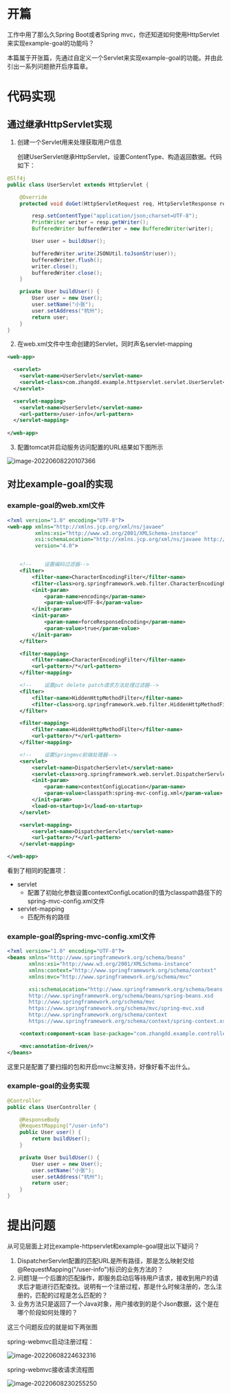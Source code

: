 # 开篇

工作中用了那么久Spring Boot或者Spring mvc，你还知道如何使用HttpServlet来实现example-goal的功能吗？

本篇属于开张篇，先通过自定义一个Servlet来实现example-goal的功能。并由此引出一系列问题掀开后序篇章。

# 代码实现

## 通过继承HttpServlet实现

1. 创建一个Servlet用来处理获取用户信息

   创建UserServlet继承HttpServlet，设置ContentType、构造返回数据。代码如下：

```java
@Slf4j
public class UserServlet extends HttpServlet {

    @Override
    protected void doGet(HttpServletRequest req, HttpServletResponse resp) throws IOException {

        resp.setContentType("application/json;charset=UTF-8");
        PrintWriter writer = resp.getWriter();
        BufferedWriter bufferedWriter = new BufferedWriter(writer);

        User user = buildUser();

        bufferedWriter.write(JSONUtil.toJsonStr(user));
        bufferedWriter.flush();
        writer.close();
        bufferedWriter.close();
    }

    private User buildUser() {
        User user = new User();
        user.setName("小张");
        user.setAddress("杭州");
        return user;
    }
}
```

2. 在web.xml文件中生命创建的Servlet，同时声名servlet-mapping

```xml
<web-app>

  <servlet>
    <servlet-name>UserServlet</servlet-name>
    <servlet-class>com.zhangdd.example.httpservlet.servlet.UserServlet</servlet-class>
  </servlet>

  <servlet-mapping>
    <servlet-name>UserServlet</servlet-name>
    <url-pattern>/user-info</url-pattern>
  </servlet-mapping>
  
</web-app>

```

3. 配置tomcat并启动服务访问配置的URL结果如下图所示

![image-20220608220107366](/Users/zhangdongdong/code/java/easy-spring/01从自定义HttpServlet开始.assets/image-20220608220107366.png)

## 对比example-goal的实现

### example-goal的web.xml文件

```xml
<?xml version="1.0" encoding="UTF-8"?>
<web-app xmlns="http://xmlns.jcp.org/xml/ns/javaee"
         xmlns:xsi="http://www.w3.org/2001/XMLSchema-instance"
         xsi:schemaLocation="http://xmlns.jcp.org/xml/ns/javaee http://xmlns.jcp.org/xml/ns/javaee/web-app_4_0.xsd"
         version="4.0">


    <!--    设置编码过滤器-->
    <filter>
        <filter-name>CharacterEncodingFilter</filter-name>
        <filter-class>org.springframework.web.filter.CharacterEncodingFilter</filter-class>
        <init-param>
            <param-name>encoding</param-name>
            <param-value>UTF-8</param-value>
        </init-param>
        <init-param>
            <param-name>forceResponseEncoding</param-name>
            <param-value>true</param-value>
        </init-param>
    </filter>

    <filter-mapping>
        <filter-name>CharacterEncodingFilter</filter-name>
        <url-pattern>/*</url-pattern>
    </filter-mapping>

    <!--    设置put delete patch请求方法处理过滤器-->
    <filter>
        <filter-name>HiddenHttpMethodFilter</filter-name>
        <filter-class>org.springframework.web.filter.HiddenHttpMethodFilter</filter-class>
    </filter>

    <filter-mapping>
        <filter-name>HiddenHttpMethodFilter</filter-name>
        <url-pattern>/*</url-pattern>
    </filter-mapping>

    <!--    设置Springmvc前端处理器-->
    <servlet>
        <servlet-name>DispatcherServlet</servlet-name>
        <servlet-class>org.springframework.web.servlet.DispatcherServlet</servlet-class>
        <init-param>
            <param-name>contextConfigLocation</param-name>
            <param-value>classpath:spring-mvc-config.xml</param-value>
        </init-param>
        <load-on-startup>1</load-on-startup>
    </servlet>

    <servlet-mapping>
        <servlet-name>DispatcherServlet</servlet-name>
        <url-pattern>/*</url-pattern>
    </servlet-mapping>

</web-app>


```

看到了相同的配置项：

- servlet
  - 配置了初始化参数设置contextConfigLocation的值为classpath路径下的spring-mvc-config.xml文件
- servlet-mapping
  - 匹配所有的路径

### example-goal的spring-mvc-config.xml文件

```xml
<?xml version="1.0" encoding="UTF-8"?>
<beans xmlns="http://www.springframework.org/schema/beans"
       xmlns:xsi="http://www.w3.org/2001/XMLSchema-instance"
       xmlns:context="http://www.springframework.org/schema/context"
       xmlns:mvc="http://www.springframework.org/schema/mvc"

       xsi:schemaLocation="http://www.springframework.org/schema/beans
       http://www.springframework.org/schema/beans/spring-beans.xsd
       http://www.springframework.org/schema/mvc
       https://www.springframework.org/schema/mvc/spring-mvc.xsd
       http://www.springframework.org/schema/context
       https://www.springframework.org/schema/context/spring-context.xsd">

    <context:component-scan base-package="com.zhangdd.example.controller"/>

    <mvc:annotation-driven/>
</beans>
```

这里只是配置了要扫描的包和开启mvc注解支持，好像好看不出什么。

### example-goal的业务实现

```java
@Controller
public class UserController {

    @ResponseBody
    @RequestMapping("/user-info")
    public User user() {
        return buildUser();
    }

    private User buildUser() {
        User user = new User();
        user.setName("小张");
        user.setAddress("杭州");
        return user;
    }
}

```



# 提出问题

从可见层面上对比example-httpservlet和example-goal提出以下疑问？

1. DispatcherServlet配置的匹配URL是所有路径，那是怎么映射交给@RequestMapping("/user-info")标识的业务方法的？
2. 问题1是一个后置的匹配操作，即服务启动后等待用户请求，接收到用户的请求后才能进行匹配查找。说明有一个注册过程，那是什么时候注册的，怎么注册的，匹配的过程是怎么匹配的？
3. 业务方法只是返回了一个Java对象，用户接收到的是个Json数据，这个是在哪个阶段如何处理的？

这三个问题反应的就是如下两张图

spring-webmvc启动注册过程：

![image-20220608224632316](/Users/zhangdongdong/code/java/easy-spring/01从自定义HttpServlet开始.assets/image-20220608224632316.png)

spring-webmvc接收请求流程图

![image-20220608230255250](/Users/zhangdongdong/code/java/easy-spring/01从自定义HttpServlet开始.assets/image-20220608230255250.png)
